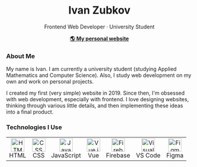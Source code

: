 <h1 align=center>Ivan Zubkov</h1>
<p align=center>Frontend Web Developer · University Student</p>
<p align=center><b><a href="https://thundiverter.github.io">🌎 My personal website</a></b></p>

### About Me
My name is Ivan. I am currently a university student (studying Applied Mathematics and Computer Science). Also, I study web development on my own and work on personal projects.

I created my first (very simple) website in 2019. Since then, I'm obsessed with web development, especially with frontend. I love designing websites, thinking through various little details, and then implementing these ideas into a final product.

### Technologies I Use
<table>
	<tr>
		<td align=center><img width="36" src="https://user-images.githubusercontent.com/25181517/192158954-f88b5814-d510-4564-b285-dff7d6400dad.png" alt="HTML" title="HTML"/><div>HTML</div></td>
		<td align=center><img width="36" src="https://user-images.githubusercontent.com/25181517/183898674-75a4a1b1-f960-4ea9-abcb-637170a00a75.png" alt="CSS" title="CSS"/><div>CSS</div></td>
		<td align=center><img width="36" src="https://user-images.githubusercontent.com/25181517/117447155-6a868a00-af3d-11eb-9cfe-245df15c9f3f.png" alt="JavaScript" title="JavaScript"/><div>JavaScript</div></td>
		<td align=center><img width="36" src="https://user-images.githubusercontent.com/25181517/117448124-a2da9800-af3e-11eb-85d2-bd1b69b65603.png" alt="Vue.js" title="Vue.js"/><div>Vue</div></td>
		<td align=center><img width="36" src="https://user-images.githubusercontent.com/25181517/189716855-2c69ca7a-5149-4647-936d-780610911353.png" alt="Firebase" title="Firebase"/><div>Firebase</div></td>
    <td align=center><img width="36" src="https://user-images.githubusercontent.com/25181517/192108891-d86b6220-e232-423a-bf5f-90903e6887c3.png" alt="Visual Studio Code" title="Visual Studio Code"/><div>VS Code</div></td>
		<td align=center><img width="36" src="https://user-images.githubusercontent.com/25181517/189715289-df3ee512-6eca-463f-a0f4-c10d94a06b2f.png" alt="Figma" title="Figma"/><div>Figma</div></td>
	</tr>
</table>
